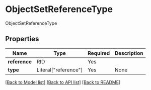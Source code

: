 # ObjectSetReferenceType

ObjectSetReferenceType

## Properties
| Name | Type | Required | Description |
| ------------ | ------------- | ------------- | ------------- |
**reference** | RID | Yes |  |
**type** | Literal["reference"] | Yes | None |


[[Back to Model list]](../../../../README.md#models-v2-link) [[Back to API list]](../../../../README.md#apis-v2-link) [[Back to README]](../../../../README.md)
